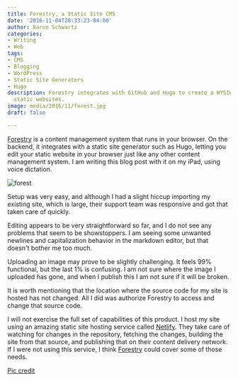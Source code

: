 ```yaml
---
title: Forestry, a Static Site CMS
date: '2016-11-04T20:33:23-04:00'
author: Baron Schwartz
categories:
- Writing
- Web
tags:
- CMS
- Blogging
- WordPress
- Static Site Generators
- Hugo
description: Forestry integrates with GitHub and Hugo to create a WYSIWYG CMS for
  static websites.
image: media/2016/11/forest.jpg
draft: false

---
```

[Forestry](https://forestry.io) is a content management system that runs in your browser. On the backend, it integrates with a static site generator such as Hugo, letting you edit your static website in your browser just like any other content management system. I am writing this blog post with it on my iPad, using voice dictation.

![forest](/media/2016/11/forest.jpg)

<!--more-->

Setup was very easy, and although I had a slight hiccup importing my existing site, which is large, their support team was responsive and got that taken care of quickly.

Editing appears to be very straightforward so far, and I do not see any problems that seem to be showstoppers. I am seeing some unwanted newlines and capitalization behavior in the markdown editor, but that doesn't bother me too much.

Uploading an image may prove to be slightly challenging. It feels 99% functional, but the last 1% is confusing. I am not sure where the image I uploaded has gone, and when I publish this I am not sure if it will be broken.

It is worth mentioning that the location where the source code for my site is hosted has not changed. All I did was authorize Forestry to access and change that source code.

I will not exercise the full set of capabilities of this product. I host my site using an amazing static site hosting service called [Netlify](https://www.netlify.com). They take care of watching for changes in the repository, fetching the changes, building the site from that source, and publishing that on their content delivery network. If I were not using this service, I think [Forestry](https://forestry.io) could cover some of those needs.

[Pic credit](https://www.pexels.com/photo/nature-forest-trees-fog-4827/)
